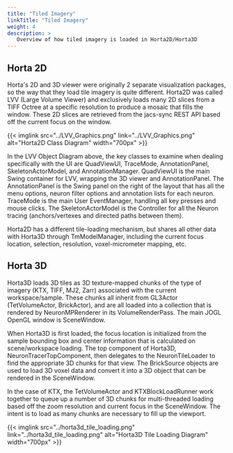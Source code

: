 ```yaml
---
title: "Tiled Imagery"
linkTitle: "Tiled Imagery"
weight: 4 
description: >
   Overview of how tiled imagery is loaded in Horta2D/Horta3D 
---
```


## Horta 2D
Horta's 2D and 3D viewer were originally 2 separate visualization packages, so the way that they load tile imagery is quite different.  Horta2D was called LVV (Large Volume Viewer) and exclusively loads many 2D slices from a TIFF Octree at a specific resolution to produce a mosaic that fills the window.  These 2D slices are retrieved from the jacs-sync REST API based off the current focus on the window.   

<div class="pb-3">
{{< imglink src="../LVV_Graphics.png" link="../LVV_Graphics.png" alt="Horta2D Class Diagram" width="700px" >}}
</div>

In the LVV Object Diagram above, the key classes to examine when dealing specifically with the UI are QuadViewUI, TraceMode, AnnotationPanel, SkeletonActorModel, and AnnotationManager.  QuadViewUI is the main Swing container for LVV, wrapping the 3D viewer and AnnotationPanel.  The AnnotationPanel is the Swing panel on the right of the layout that has all the menu options, neuron filter options and annotation lists for each neuron.  TraceMode is the main User EventManager, handling all key presses and mouse clicks.  The SkeletonActorModel is the Controller for all the Neuron tracing (anchors/vertexes and directed paths between them).

Horta2D has a different tile-loading mechanism, but shares all other data with Horta3D through TmModelManager, including the current focus location, selection, resolution, voxel-micrometer mapping, etc.  

## Horta 3D

Horta3D loads 3D tiles as 3D texture-mapped chunks of the type of imagery (KTX, TIFF, MJ2, Zarr) associated with the current workspace/sample.  These chunks all inherit from GL3Actor (TetVolumeActor, BrickActor), and are all loaded into a collection that is rendered by NeuronMPRenderer in its VolumeRenderPass.  The main JOGL OpenGL window is SceneWindow.

When Horta3D is first loaded, the focus location is initialized from the sample bounding box and center information that is calculated on scene/workspace loading.  The top component of Horta3D, NeuronTracerTopComponent, then delegates to the NeuronTileLoader to find the appropriate 3D chunks for that view.  The BrickSource objects are used to load 3D voxel data and convert it into a 3D object that can be rendered in the SceneWindow.  

In the case of KTX, the TetVolumeActor and KTXBlockLoadRunner work together to queue up a number of 3D chunks for multi-threaded loading based off the zoom resolution and current focus in the SceneWindow.  The intent is to load as many chunks are necessary to fill up the viewport.  

<div class="pb-3">
{{< imglink src="../horta3d_tile_loading.png" link="../horta3d_tile_loading.png" alt="Horta3D Tile Loading Diagram" width="700px" >}}
</div>


